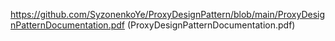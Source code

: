 https://github.com/SyzonenkoYe/ProxyDesignPattern/blob/main/ProxyDesignPatternDocumentation.pdf (ProxyDesignPatternDocumentation.pdf)
